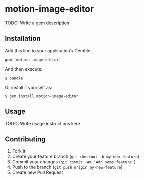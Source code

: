 # motion-image-editor

TODO: Write a gem description

## Installation

Add this line to your application's Gemfile:

    gem 'motion-image-editor'

And then execute:

    $ bundle

Or install it yourself as:

    $ gem install motion-image-editor

## Usage

TODO: Write usage instructions here

## Contributing

1. Fork it
2. Create your feature branch (`git checkout -b my-new-feature`)
3. Commit your changes (`git commit -am 'Add some feature'`)
4. Push to the branch (`git push origin my-new-feature`)
5. Create new Pull Request
